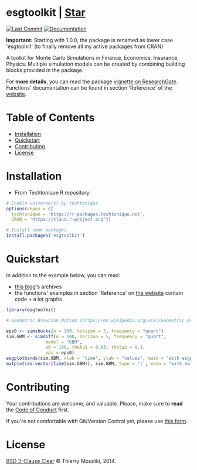 esgtoolkit | <a class="github-button" href="https://github.com/Techtonique/esgtoolkit/stargazers" data-color-scheme="no-preference: light; light: light; dark: dark;" data-size="large" aria-label="Star esgtoolkit/esgtoolkit on GitHub">Star</a>
==========

[![Last Commit](https://img.shields.io/github/last-commit/Techtonique/esgtoolkit)](https://github.com/Techtonique/esgtoolkit)
[![Documentation](https://img.shields.io/badge/documentation-is_here-green)](https://docs.techtonique.net/ESGtoolkit/index.html)

**Important:** Starting with 1.0.0, the package is renamed as lower case 'esgtoolkit' (to finally remove all my active packages from CRAN)

A toolkit for Monte Carlo Simulations in Finance, Economics, Insurance, Physics. Multiple simulation models can be created by combining building blocks provided in the package. 

For __more details__, you can read the package  [vignette on 
ResearchGate](https://www.researchgate.net/publication/338549100_esgtoolkit_a_tool_for_stochastic_simulation_v020). Functions' documentation can be found in section 'Reference' of the [website](https://techtonique.github.io/esgtoolkit/). 

# Table of Contents

- [Installation](#Installation)
- [Quickstart](#Quickstart)
- [Contributing](#Contributing)
- [License](#License)


# Installation

- From Techtonique R repository: 

```r
# Enable universe(s) by techtonique
options(repos = c(
  techtonique = 'https://r-packages.techtonique.net',
  CRAN = 'https://cloud.r-project.org'))

# Install some packages
install.packages('esgtoolkit')
```

# Quickstart

In addition to the example below, you can read:
- [this blog](https://thierrymoudiki.wordpress.com/)'s archives 
- the functions' examples in section 'Reference' on [the website](https://techtonique.github.io/esgtoolkit/)
contain code + a lot graphs


```r
library(esgtoolkit)

# Geometric Brownian Motion (https://en.wikipedia.org/wiki/Geometric_Brownian_motion)

eps0 <- simshocks(n = 100, horizon = 5, frequency = "quart")
sim.GBM <- simdiff(n = 100, horizon = 5, frequency = "quart",   
               model = "GBM", 
               x0 = 100, theta1 = 0.03, theta2 = 0.1, 
               eps = eps0)
esgplotbands(sim.GBM, xlab = "time", ylab = "values", main = "with esgplotbands")                
matplot(as.vector(time(sim.GBM)), sim.GBM, type = 'l', main = "with matplot")

```


# Contributing

Your contributions are welcome, and valuable. Please, make sure to __read__ the [Code of Conduct](CONTRIBUTING.md) first.

If you're not comfortable with Git/Version Control yet, please use [this form](https://forms.gle/oqvuDU4JQnnmgevx6).

# License

[BSD 3-Clause Clear](https://techtonique.github.io/esgtoolkit/LICENSE-text.html) © Thierry Moudiki, 2014. 


<script async defer src="https://buttons.github.io/buttons.js"></script>
